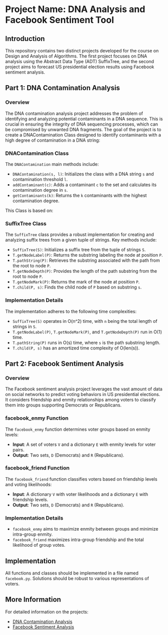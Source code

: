 # Project Name: DNA Analysis and Facebook Sentiment Tool

## Introduction

This repository contains two distinct projects developed for the course on Design and Analysis of Algorithms. The first project focuses on DNA analysis using the Abstract Data Type (ADT) SuffixTree, and the second project aims to forecast US presidential election results using Facebook sentiment analysis.

## Part 1: DNA Contamination Analysis

### Overview

The DNA contamination analysis project addresses the problem of identifying and analyzing potential contaminants in a DNA sequence. This is crucial in ensuring the integrity of DNA sequencing processes, which can be compromised by unwanted DNA fragments. The goal of the project is to create a DNAContamination Class designed to identify contaminants with a high degree of contamination in a DNA string:

### DNAContamination Class

The `DNAContamination` main methods include:

- `DNAContamination(s, l)`: Initializes the class with a DNA string `s` and contamination threshold `l`.
- `addContaminant(c)`: Adds a contaminant `c` to the set and calculates its contamination degree in `s`.
- `getContaminants(k)`: Returns the `k` contaminants with the highest contamination degree.

This Class is based on:

### SuffixTree Class

The `SuffixTree` class provides a robust implementation for creating and analyzing suffix trees from a given tuple of strings. Key methods include:

- `SuffixTree(S)`: Initializes a suffix tree from the tuple of strings `S`.
- `T.getNodeLabel(P)`: Returns the substring labeling the node at position `P`.
- `T.pathString(P)`: Retrieves the substring associated with the path from the root to node `P`.
- `T.getNodeDepth(P)`: Provides the length of the path substring from the root to node `P`.
- `T.getNodeMark(P)`: Returns the mark of the node at position `P`.
- `T.child(P, s)`: Finds the child node of `P` based on substring `s`.

### Implementation Details

The implementation adheres to the following time complexities:
- `SuffixTree(S)` operates in O(n^2) time, with `n` being the total length of strings in `S`.
- `T.getNodeLabel(P)`, `T.getNodeMark(P)`, and `T.getNodeDepth(P)` run in O(1) time.
- `T.pathString(P)` runs in O(s) time, where `s` is the path substring length.
- `T.child(P, s)` has an amortized time complexity of O(len(s)).

## Part 2: Facebook Sentiment Analysis

### Overview

The Facebook sentiment analysis project leverages the vast amount of data on social networks to predict voting behaviors in US presidential elections. It considers friendship and enmity relationships among voters to classify them into groups supporting Democrats or Republicans.

### facebook_enmy Function

The `facebook_enmy` function determines voter groups based on enmity levels:

- **Input**: A set of voters `V` and a dictionary `E` with enmity levels for voter pairs.
- **Output**: Two sets, `D` (Democrats) and `R` (Republicans).

### facebook_friend Function

The `facebook_friend` function classifies voters based on friendship levels and voting likelihoods:

- **Input**: A dictionary `V` with voter likelihoods and a dictionary `E` with friendship levels.
- **Output**: Two sets, `D` (Democrats) and `R` (Republicans).

### Implementation Details

- `facebook_enmy` aims to maximize enmity between groups and minimize intra-group enmity.
- `facebook_friend` maximizes intra-group friendship and the total likelihood of group votes.

## Implementation

All functions and classes should be implemented in a file named `facebook.py`. Solutions should be robust to various representations of voters.

## More Information

For detailed information on the projects:
- [DNA Contamination Analysis](https://github.com/MattiaMarseglia/Design-and-Analysis-of-Algorithms/blob/main/Suffix%20Tree%20Text%20Processing/midterm_homework.pdf)
- [Facebook Sentiment Analysis](https://github.com/MattiaMarseglia/Design-and-Analysis-of-Algorithms/blob/main/Graphs%20Project/final_homework.pdf)
